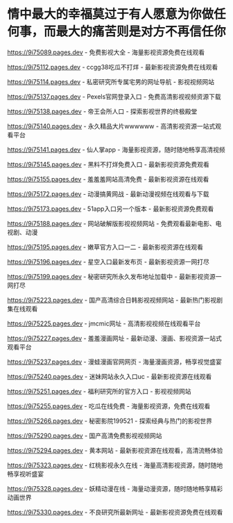 # 情中最大的幸福莫过于有人愿意为你做任何事，而最大的痛苦则是对方不再信任你

https://9i75089.pages.dev - 免费影视大全 - 海量影视资源免费在线观看

https://9i75112.pages.dev - ccgg38吃瓜不打烊 - 最新影视资源免费在线观看

https://9i75114.pages.dev - 私密研究所专属宅男的网址导航 - 影视视频网站

https://9i75137.pages.dev - Pexels官网登录入口 - 免费高清影视视频资源下载

https://9i75138.pages.dev - 帝王会所人口 - 探索影视世界的终极殿堂

https://9i75140.pages.dev - 永久精品大片wwwwww - 高清影视资源一站式观看平台

https://9i75141.pages.dev - 仙人掌app - 海量影视资源，随时随地畅享高清视频

https://9i75145.pages.dev - 黑料不打烊免费入口 - 最新影视资源免费观看

https://9i75155.pages.dev - 羞羞羞网站高清免费 - 最新影视资源在线观看

https://9i75172.pages.dev - 动漫搞黄网战 - 最新动漫视频在线观看与下载

https://9i75173.pages.dev - 51app入口另一个版本 - 最新影视资源免费观看

https://9i75188.pages.dev - 网站破解版影视视频网站 - 免费观看最新电影、电视剧、动漫

https://9i75195.pages.dev - 嫩草官方入口一二 - 最新影视资源在线观看

https://9i75196.pages.dev - 星空入口最新发布页 - 最新影视资源一网打尽

https://9i75199.pages.dev - 秘密研究所永久发布地址加载中 - 最新影视资源一网打尽

https://9i75223.pages.dev - 国产高清综合日韩影视视频网站 - 最新热门影视剧集在线观看

https://9i75225.pages.dev - jmcmic网址 - 高清影视视频在线观看平台

https://9i75227.pages.dev - 羞羞漫画网址 - 最新动漫、漫画、影视资源一站式观看平台

https://9i75237.pages.dev - 漫蛙漫画官网网页 - 海量漫画资源，畅享视觉盛宴

https://9i75240.pages.dev - 迷妹网站永久入口uc - 最新影视资源在线观看

https://9i75251.pages.dev - 福利研究所的官方入口 - 影视视频网站

https://9i75255.pages.dev - 吃瓜在线免费 - 海量影视资源，免费在线观看

https://9i75266.pages.dev - 秘密影院199521 - 探索经典与热门的影视世界

https://9i75290.pages.dev - 国产高清免费影视视频网站

https://9i75294.pages.dev - 黄本网站 - 最新影视资源在线观看，高清流畅体验

https://9i75323.pages.dev - 红桃影视永久在线 - 海量高清影视资源，随时随地畅享视听盛宴

https://9i75328.pages.dev - 妖精动漫在线 - 海量动漫资源，随时随地畅享精彩动画世界

https://9i75330.pages.dev - 不良研究所最新网址 - 最新影视资源免费在线观看
